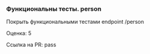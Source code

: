 ### Функциональны тесты. person

Покрыть функциональными тестами endpoint /person

Оценка: 5

Ссылка на PR: pass